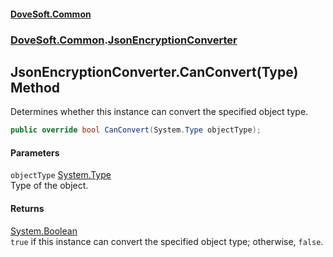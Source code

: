 #### [DoveSoft.Common](readme.md 'readme')
### [DoveSoft.Common](DoveSoft_Common.md 'DoveSoft.Common').[JsonEncryptionConverter](JsonEncryptionConverter.md 'DoveSoft.Common.JsonEncryptionConverter')
## JsonEncryptionConverter.CanConvert(Type) Method
Determines whether this instance can convert the specified object type.  
```csharp
public override bool CanConvert(System.Type objectType);
```
#### Parameters
<a name='DoveSoft_Common_JsonEncryptionConverter_CanConvert(System_Type)_objectType'></a>
`objectType` [System.Type](https://docs.microsoft.com/en-us/dotnet/api/System.Type 'System.Type')  
Type of the object.
  
#### Returns
[System.Boolean](https://docs.microsoft.com/en-us/dotnet/api/System.Boolean 'System.Boolean')  
`true` if this instance can convert the specified object type; otherwise, `false`.  
            
